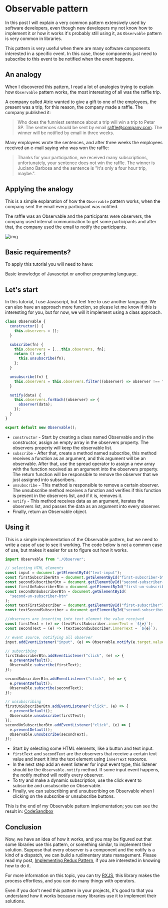 # Observable pattern

In this post I will explain a very common pattern extensively used by software developers, even though new developers my not know how to implement it or how it works it's probably still using it, as `Observable` pattern is very common in libraries.

This pattern is very useful when there are many software components interested in a specific event. In this case, those components just need to subscribe to this event to be notified when the event happens.

## An analogy

When I discovered this pattern, I read a lot of analogies trying to explain how `Observable` pattern works, the most interesting of all was the raffle trip.

A company called Atric wanted to give a gift to one of the employees, the present was a trip, for this reason, the company made a raffle. The company published it:

> Who does the funniest sentence about a trip will win a trip to Petar SP. The sentences should be sent by email raffle@company.com.
The winner will be notified by email in three weeks.

Many employees wrote the sentences, and after three weeks the employees received an e-mail saying who was won the raffle:

> Thanks for your participation, we received many subscriptions, unfortunately, your sentence does not win the raffle.
The winner is Juciano Barbosa and the sentence is "It's only a four hour trip, maybe.".

## Applying the analogy

This is a simple explanation of how the `Observable` pattern works, when the company sent the email every participant was notified.

The raffle was an Observable and the participants were observers, the company used internal communication to get some participants and after that, the company used the email to notify the participants.

![img](https://res.cloudinary.com/practicaldev/image/fetch/s--fFL1gLyM--/c_limit%2Cf_auto%2Cfl_progressive%2Cq_auto%2Cw_880/https://miro.medium.com/max/1400/1%2A1_UqvLgnW_YoveycFEHmzA.png)

## Basic requirements?

To apply this tutorial you will need to have:

Basic knowledge of Javascript or another programing language.

## Let's start

In this tutorial, I use Javascript, but feel free to use another language. We can also have an approach more function, so please let me know if this is interesting for you, but for now, we will it implement using a class approach.

```javascript
class Observable {
  constructor() {
    this.observers = [];
  }

  subscribe(fn) {
    this.observers = [...this.observers, fn];
    return () => {
      this.unsubscribe(fn);
    };
  }

  unsubscribe(fn) {
    this.observers = this.observers.filter((observer) => observer !== fn);
  }

  notify(data) {
    this.observers.forEach((observer) => {
      observer(data);
    });
  }
}

export default new Observable();
```

- `constructor` - Start by creating a class named Observable and in the constructor, assign an empty array in the observers property. The observers property will keep the observable list.
- `subscribe` - After that, create a method named subscribe, this method receives a function as an argument, and this argument will be an observable. After that, use the spread operator to assign a new array with the function received as an argument into the observers property. The return function will be responsible to remove the observer that we just assigned into subscribers.
- `unsubscribe` - This method is responsible to remove a certain observer. The unsubscribe method receives a function and verifies if this function is present in the observers list, and if it is, removes it.
- `notify` - This method receives data as an argument, iterates the observers list, and passes the data as an argument into every observer.
- Finally, return an Observable object.

## Using it

This is a simple implementation of the Observable pattern, but we need to write a case of use to see it working. The code below is not a common case of use, but makes it easier for us to figure out how it works.

```javascript
import Observable from "./Observer";

// selecting HTML elements
const input = document.getElementById("text-input");
const firstSubscriberBtn = document.getElementById("first-subscriber-btn");
const secondSubscriberBtn = document.getElementById("second-subscriber-btn");
const firstUnSubscriberBtn = document.getElementById("first-un-subscriber-btn");
const secondUnSubscriberBtn = document.getElementById(
  "second-un-subscriber-btn"
);
const textFirstSubscriber = document.getElementById("first-subscriber");
const textSecondSubscriber = document.getElementById("second-subscriber");

//observers are inserting into text element the value received
const firstText = (e) => (textFirstSubscriber.innerText = `${e}`);
const secondText = (e) => (textSecondSubscriber.innerText = `${e}`);

// event source, notifying all observer
input.addEventListener("input", (e) => Observable.notify(e.target.value));

// subscribing
firstSubscriberBtn.addEventListener("click", (e) => {
  e.preventDefault();
  Observable.subscribe(firstText);
});

secondSubscriberBtn.addEventListener("click", (e) => {
  e.preventDefault();
  Observable.subscribe(secondText);
});

// unsubscribing
firstUnSubscriberBtn.addEventListener("click", (e) => {
  e.preventDefault();
  Observable.unsubscribe(firstText);
});
secondUnSubscriberBtn.addEventListener("click", (e) => {
  e.preventDefault();
  Observable.unsubscribe(secondText);
});
```

- Start by selecting some HTML elements, like a button and text input.
- `firstText` and `secondText` are the observers that receive a certain text value and insert it into the text element using `innerText` resource.
- In the next step add an event listener for input event type, this listener should be the `Observable.notify` method. If some input event happens, the notify method will notify every observer.
- To try and make a dynamic subscription, use the click event to subscribe and unsubscribe on Observable.
- Finally, we can subscribing and unsubscribing on Observable when I clicking on the subscribe or unsubscribe buttons.

This is the end of my Observable pattern implementation; you can see the result in: [CodeSandbox](https://codesandbox.io/s/github/Jucian0/observer-pattern)

## Conclusion

Now, we have an idea of how it works, and you may be figured out that some libraries use this pattern, or something similar, to implement their solution. Suppose that every observer is a component and the notify is a kind of a dispatch, we can build a rudimentary state management. Please read my post, [Implementing Redux Pattern](https://dev.to/jucian0/implementing-redux-pattern-1oj0), if you are interested in knowing how to do it.

For more information on this topic, you can try [RXJS](https://rxjs.dev/), this library makes the process effortless, and you can do many things with operators.

Even if you don't need this pattern in your projects, it's good to that you understand how it works because many libraries use it to implement their solutions.
